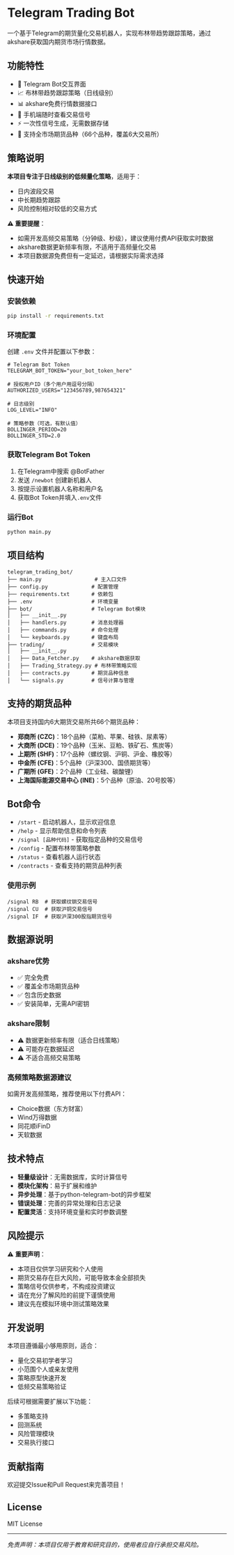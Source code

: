 # Telegram Trading Bot

一个基于Telegram的期货量化交易机器人，实现布林带趋势跟踪策略，通过akshare获取国内期货市场行情数据。

## 功能特性

- 🤖 Telegram Bot交互界面
- 📈 布林带趋势跟踪策略（日线级别）
- 📊 akshare免费行情数据接口
- 📱 手机端随时查看交易信号
- ⚡ 一次性信号生成，无需数据存储
- 🏢 支持全市场期货品种（66个品种，覆盖6大交易所）

## 策略说明

**本项目专注于日线级别的低频量化策略**，适用于：
- 日内波段交易
- 中长期趋势跟踪
- 风险控制相对较低的交易方式

**⚠️ 重要提醒**：
- 如需开发高频交易策略（分钟级、秒级），建议使用付费API获取实时数据
- akshare数据更新频率有限，不适用于高频量化交易
- 本项目数据源免费但有一定延迟，请根据实际需求选择

## 快速开始

### 安装依赖

```bash
pip install -r requirements.txt
```

### 环境配置

创建 `.env` 文件并配置以下参数：

```env
# Telegram Bot Token
TELEGRAM_BOT_TOKEN="your_bot_token_here"

# 授权用户ID（多个用户用逗号分隔）
AUTHORIZED_USERS="123456789,987654321"

# 日志级别
LOG_LEVEL="INFO"

# 策略参数（可选，有默认值）
BOLLINGER_PERIOD=20
BOLLINGER_STD=2.0
```

### 获取Telegram Bot Token

1. 在Telegram中搜索 @BotFather
2. 发送 `/newbot` 创建新机器人
3. 按提示设置机器人名称和用户名
4. 获取Bot Token并填入`.env`文件

### 运行Bot

```bash
python main.py
```

## 项目结构

```
telegram_trading_bot/
├── main.py                 # 主入口文件
├── config.py              # 配置管理
├── requirements.txt       # 依赖包
├── .env                   # 环境变量
├── bot/                   # Telegram Bot模块
│   ├── __init__.py
│   ├── handlers.py        # 消息处理器
│   ├── commands.py        # 命令处理
│   └── keyboards.py       # 键盘布局
├── trading/               # 交易模块
│   ├── __init__.py
│   ├── Data_Fetcher.py    # akshare数据获取
│   ├── Trading_Strategy.py # 布林带策略实现
│   ├── contracts.py       # 期货品种信息
│   └── signals.py         # 信号计算与管理
```

## 支持的期货品种

本项目支持国内6大期货交易所共66个期货品种：

- **郑商所 (CZC)**：18个品种（菜粕、苹果、硅铁、尿素等）
- **大商所 (DCE)**：19个品种（玉米、豆粕、铁矿石、焦炭等）
- **上期所 (SHF)**：17个品种（螺纹钢、沪铜、沪金、橡胶等）
- **中金所 (CFE)**：5个品种（沪深300、国债期货等）
- **广期所 (GFE)**：2个品种（工业硅、碳酸锂）
- **上海国际能源交易中心 (INE)**：5个品种（原油、20号胶等）

## Bot命令

- `/start` - 启动机器人，显示欢迎信息
- `/help` - 显示帮助信息和命令列表
- `/signal [品种代码]` - 获取指定品种的交易信号
- `/config` - 配置布林带策略参数
- `/status` - 查看机器人运行状态
- `/contracts` - 查看支持的期货品种列表

### 使用示例

```
/signal RB  # 获取螺纹钢交易信号
/signal CU  # 获取沪铜交易信号
/signal IF  # 获取沪深300股指期货信号
```

## 数据源说明

### akshare优势
- ✅ 完全免费
- ✅ 覆盖全市场期货品种
- ✅ 包含历史数据
- ✅ 安装简单，无需API密钥

### akshare限制
- ⚠️ 数据更新频率有限（适合日线策略）
- ⚠️ 可能存在数据延迟
- ⚠️ 不适合高频交易策略

### 高频策略数据源建议
如需开发高频策略，推荐使用以下付费API：
- Choice数据（东方财富）
- Wind万得数据
- 同花顺iFinD
- 天软数据

## 技术特点

- **轻量级设计**：无需数据库，实时计算信号
- **模块化架构**：易于扩展和维护
- **异步处理**：基于python-telegram-bot的异步框架
- **错误处理**：完善的异常处理和日志记录
- **配置灵活**：支持环境变量和实时参数调整

## 风险提示

⚠️ **重要声明**：
- 本项目仅供学习研究和个人使用
- 期货交易存在巨大风险，可能导致本金全部损失
- 策略信号仅供参考，不构成投资建议
- 请在充分了解风险的前提下谨慎使用
- 建议先在模拟环境中测试策略效果

## 开发说明

本项目遵循最小够用原则，适合：
- 量化交易初学者学习
- 小范围个人或亲友使用
- 策略原型快速开发
- 低频交易策略验证

后续可根据需要扩展以下功能：
- 多策略支持
- 回测系统
- 风险管理模块
- 交易执行接口

## 贡献指南

欢迎提交Issue和Pull Request来完善项目！

## License

MIT License

---

*免责声明：本项目仅用于教育和研究目的，使用者应自行承担交易风险。*
